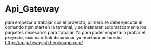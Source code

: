 # Api_Gateway

para empezar a trabajar con el proyecto, primero se debe ejecutar el comando npm start en la terminal, y se instalaran automaticamente los paquetes necesarios para trabajar.
Ya para poder empezar a probar el proyecto, este es el link de acceso, ya montado en heroku:
https://apigateway-sh.herokuapp.com/
